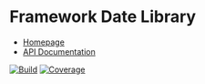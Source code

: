# Framework Date Library

- [Homepage](https://the-framework.gitlab.io/libraries/date.html)
- [API Documentation](https://the-framework.gitlab.io/libraries/date/docs/)

[![Build](https://gitlab.com/the-framework/libraries/date/badges/master/build.svg)](https://gitlab.com/the-framework/libraries/date/-/jobs)
[![Coverage](https://gitlab.com/the-framework/libraries/date/badges/master/coverage.svg?job=test:php7.3)](https://the-framework.gitlab.io/libraries/date/coverage/)
